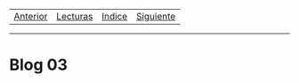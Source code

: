 <table><tr><td>
  <a href="./Blog02.md">Anterior</a>
</td><td>
  <a href="./Lecturas/Blog03">Lecturas</a>
</td><td>
  <a href="./README.md">Indice</a>
</td><td>
  <a href="./Blog04.md">Siguiente</a>
</td></tr></table>

***

# Blog 03

